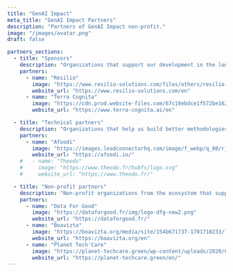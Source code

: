 ```yaml
---
title: "GenAI Impact"
meta_title: "GenAI Impact Partners"
description: "Partners of GenAI Impact non-profit."
image: "/images/avatar.png"
draft: false

partners_sections:
  - title: "Sponsors"
    description: "Organizations that support our development in the long term."
    partners:
      - name: "Resilio"
        image: "https://www.resilio-solutions.com/files/others/resilio-header.svg"
        website_url: "https://www.resilio-solutions.com/en"
      - name: "Terra Cognita"
        image: "https://cdn.prod.website-files.com/67c18ebdce1f572be162abcd/67c1d324695f826cfc71a7e4_TerraCognita_logo-p-500.png"
        website_url: "https://www.terra-cognita.ai/en"

  - title: "Technical partners"
    description: "Organizations that help us build better methodologies and tools."
    partners:
      - name: "Afoodi"
        image: "https://images.leadconnectorhq.com/image/f_webp/q_80/r_1200/u_https://assets.cdn.filesafe.space/Nmj0pJdt5x3T50oD9Y7c/media/68138295855ee9aa0779c7d9.png"
        website_url: "https://afoodi.io/"
    #   - name: "Theodo"
    #     image: "https://www.theodo.fr/hubfs/logo.svg"
    #     website_url: "https://www.theodo.fr/"

  - title: "Non-profit partners"
    description: "Non-profit organizations from the ecosystem that support us."
    partners:
      - name: "Data For Good"
        image: "https://dataforgood.fr/img/logo-dfg-new2.png"
        website_url: "https://dataforgood.fr/"
      - name: "Boavizta"
        image: "https://boavizta.org/media/site/154b671737-1701710233/logo_color.svg"
        website_url: "https://boavizta.org/en"
      - name: "Planet Tech'Care"
        image: "https://planet-techcare.green/wp-content/uploads/2020/09/logo.svg"
        website_url: "https://planet-techcare.green/en/"
---
```

